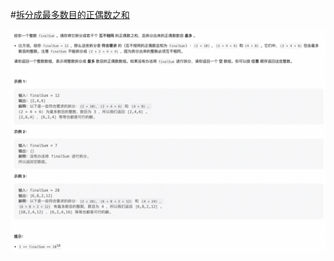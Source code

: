 #[拆分成最多数目的正偶数之和](https://leetcode.cn/problems/maximum-split-of-positive-even-integers/)

<img src="./question.jpg" alt="拆分成最多数目的正偶数之和"/>
